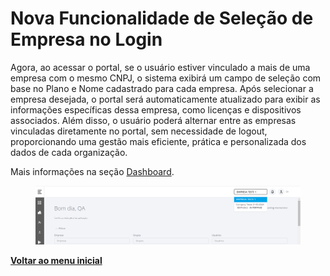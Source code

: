 # Nova Funcionalidade de Seleção de Empresa no Login

Agora, ao acessar o portal, se o usuário estiver vinculado a mais de uma empresa com o mesmo CNPJ, o sistema exibirá um campo de seleção com base no Plano e Nome cadastrado para cada empresa. Após selecionar a empresa desejada, o portal será automaticamente atualizado para exibir as informações específicas dessa empresa, como licenças e dispositivos associados. Além disso, o usuário poderá alternar entre as empresas vinculadas diretamente no portal, sem necessidade de logout, proporcionando uma gestão mais eficiente, prática e personalizada dos dados de cada organização.

Mais informações na seção [Dashboard](../../portal/dashboard.md).

<figure><img src="../../../.gitbook/assets/image (3).png" alt=""><figcaption></figcaption></figure>

[**Voltar ao menu inicial**](./)
